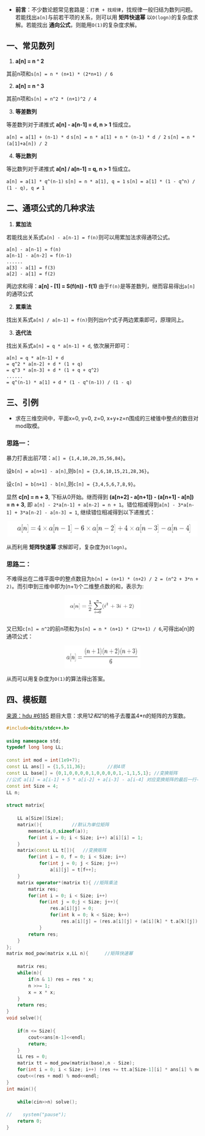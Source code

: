 
* **前言**：不少数论题常见套路是：`打表 + 找规律`，找规律一般归结为数列问题。若能找出`a[n]`与前若干项的关系，则可以用 **矩阵快速幂** 以`O(logn)`的复杂度求解。若能找出 **通向公式**，则能用`O(1)`的复杂度求解。

## 一、常见数列
1. **a[n] = n ^ 2**

其前n项和`s[n] = n * (n+1) * (2*n+1) / 6`

2. **a[n] = n ^ 3**

其前n项和`s[n] = n^2 * (n+1)^2 / 4`

3. **等差数列**

等差数列对于递推式 **a[n] - a[n-1] = d, n > 1** 恒成立。

`a[n] = a[1] + (n-1) * d`
`s[n] = n * a[1] + n * (n-1) * d / 2`
`s[n] = n * (a[1]+a[n]) / 2`

4. **等比数列**

等比数列对于递推式 **a[n] / a[n-1] = q, n > 1** 恒成立。

`a[n] = a[1] * q^(n-1)`
`s[n] = n * a[1], q = 1`
`s[n] = a[1] * (1 - q^n) / (1 - q), q ≠ 1`

## 二、通项公式的几种求法

1. **累加法**

若能找出关系式`a[n] - a[n-1] = f(n)`则可以用累加法求得通项公式。

```
a[n] - a[n-1] = f(n)
a[n-1] - a[n-2] = f(n-1)
......
a[3] - a[1] = f(3)
a[2] - a[1] = f(2)
```

两边求和得：**a[n] - [1] = S(f(n)) - f(1)** 由于`f(n)`是等差数列，继而容易得出`a[n]`的通项公式

2. **累乘法**

找出关系式`a[n] / a[n-1] = f(n)`则列出n个式子两边累乘即可，原理同上。

3. **迭代法**

找出关系式`a[n] = q * a[n-1] + d`, 依次展开即可：

```
a[n] = q * a[n-1] + d
= q^2 * a[n-2] + d * (1 + q)
= q^3 * a[n-3] + d * (1 + q + q^2)
......
= q^(n-1) * a[1] + d * (1 - q^(n-1)) / (1 - q)
```

## 三、引例

* 求在三维空间中，平面x=0, y=0, z=0, x+y+z=n围成的三棱锥中整点的数目对mod取模。

### 思路一：

暴力打表出前7项：`a[] = {1,4,10,20,35,56,84}`。

设`b[n] = a[n+1] - a[n]`,则`b[n] = {3,6,10,15,21,28,36}`。

设`c[n] = b[n+1] - b[n]`,则`c[n] = {3,4,5,6,7,8,9}`。

显然 **c[n] = n + 3**, 下标从0开始。继而得到 **(a[n+2] - a[n+1]) - (a[n+1] - a[n]) = n + 3**, 即 `a[n] - 2*a[n-1] + a[n-2] = n + 1`。错位相减得到`a[n] - 3*a[n-1] + 3*a[n-2] - a[n-3] = 1`, 继续错位相减得到以下递推式：

<p style="text-align:center"><img src="_image/shu_1.png" width="500" height="40" /></p>

从而利用 **矩阵快速幂** 求解即可，复杂度为`O(logn)`。

### 思路二：

不难得出在二维平面中的整点数目为`b[n] = (n+1) * (n+2) / 2 = (n^2 + 3*n + 2)`。而引申到三维中即为(n+1)个二维整点数的和，表示为:

<p style="text-align:center"><img src="_image/shu_2.png" width="200" height="60" /></p>

又已知`c[n] = n^2`的前n项和为`s[n] = n * (n+1) * (2*n+1) / 6`,可得出a[n]的通项公式：

<p style="text-align:center"><img src="_image/shu_3.png" width="200" height="60" /></p>

从而可以用复杂度为`O(1)`的算法得出答案。

## 四、模板题

[来源：hdu #6185](http://acm.hdu.edu.cn/showproblem.php?pid=6185)
题目大意：求用1*2和2*1的格子去覆盖4*n的矩阵的方案数。

```c++
#include<bits/stdc++.h>

using namespace std;
typedef long long LL;

const int mod = int(1e9+7);
const LL ans[] = {1,5,11,36};        //前4项
const LL base[] = {0,1,0,0,0,0,1,0,0,0,0,1,-1,1,5,1}; //变换矩阵
//公式 a[i] = a[i-1] + 5 * a[i-2] + a[i-3] - a[i-4] 对应变换矩阵的最后一行-1,1,5,1
const int Size = 4;
LL n;

struct matrix{

    LL a[Size][Size];
    matrix(){           //默认为单位矩阵
        memset(a,0,sizeof(a));
        for(int i = 0; i < Size; i++) a[i][i] = 1;
    }
    matrix(const LL t[]){   //变换矩阵
        for(int i = 0, f = 0; i < Size; i++)
            for(int j = 0; j < Size; j++)
                a[i][j] = t[f++];
    }
    matrix operator*(matrix t){ //矩阵乘法
        matrix res;
        for(int i = 0; i < Size; i++)
            for(int j = 0;j < Size; j++){
                res.a[i][j] = 0;
                for(int k = 0; k < Size; k++)
                    res.a[i][j] = (res.a[i][j] + (a[i][k] * t.a[k][j]) % mod) % mod;
            }
        return res;
    }
};
matrix mod_pow(matrix x,LL n){      //矩阵快速幂

    matrix res;
    while(n){
        if(n & 1) res = res * x;
        n >>= 1;
        x = x * x;
    }
    return res;
}
void solve(){

    if(n <= Size){
        cout<<ans[n-1]<<endl;
        return;
    }
    LL res = 0;
    matrix tt = mod_pow(matrix(base),n - Size);
    for(int i = 0; i < Size; i++) (res += tt.a[Size-1][i] * ans[i] % mod) %= mod;
    cout<<(res + mod) % mod<<endl;
}
int main(){

    while(cin>>n) solve();

//    system("pause");
    return 0;
}
```
